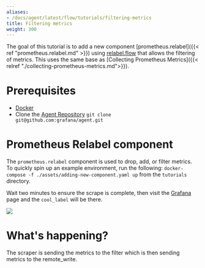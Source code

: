 ```yaml
---
aliases:
- /docs/agent/latest/flow/tutorials/filtering-metrics
title: Filtering metrics
weight: 300
---
```


The goal of this tutorial is to add a new component [prometheus.relabel]({{< ref "prometheus.relabel.md" >}}) using [relabel.flow](../assets/flow_configs/relabel.flow) that allows the filtering of metrics. This uses the same base as [Collecting Prometheus Metrics]({{< relref "./collecting-prometheus-metrics.md">}}).

# Prerequisites

* [Docker](https://www.docker.com/products/docker-desktop)
* Clone the [Agent Repository](https://github.com/grafana/agent) `git clone git@github.com:grafana/agent.git`

# Prometheus Relabel component

The `prometheus.relabel` component is used to drop, add, or filter metrics.  To quickly spin up an example environment, run the following: `docker-compose -f ./assets/adding-new-component.yaml up` from the `tutorials` directory.

Wait two minutes to ensure the scrape is complete, then visit the [Grafana](http://localhost:3000/explore?orgId=1&left=%5B%22now-1h%22,%22now%22,%22Cortex%22,%7B%22refId%22:%22A%22,%22instant%22:true,%22range%22:true,%22exemplar%22:false,%22expr%22:%22rate(process_cpu_seconds_total%5B5m%5D)%22%7D%5D) page and the `cool_label` will be there.

![](../assets/filter.png)

# What's happening?

The scraper is sending the metrics to the filter which is then sending metrics to the remote_write. 